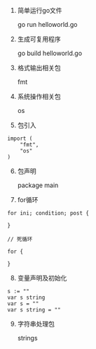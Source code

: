 1. 简单运行go文件

    go run helloworld.go

2. 生成可复用程序

    go build helloworld.go

3. 格式输出相关包

    fmt

4. 系统操作相关包

    os

5. 包引入

```
import (
    "fmt",
    "os"
)
```

6. 包声明

    package main

7. for循环 
```
for ini; condition; post {

}

// 死循环

for {

}
```

8. 变量声明及初始化

```
s := ""
var s string
var s = ""
var s string = ""
```

9. 字符串处理包

    strings
